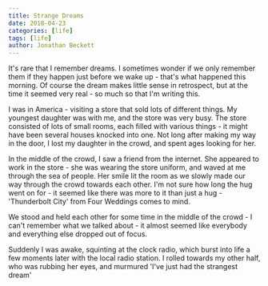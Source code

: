 ```yaml
---
title: Strange Dreams
date: 2018-04-23
categories: [life]
tags: [life]
author: Jonathan Beckett
---
```


It's rare that I remember dreams. I sometimes wonder if we only remember them if they happen just before we wake up - that's what happened this morning. Of course the dream makes little sense in retrospect, but at the time it seemed very real - so much so that I'm writing this.

I was in America - visiting a store that sold lots of different things. My youngest daughter was with me, and the store was very busy. The store consisted of lots of small rooms, each filled with various things - it might have been several houses knocked into one. Not long after making my way in the door, I lost my daughter in the crowd, and spent ages looking for her.

In the middle of the crowd, I saw a friend from the internet. She appeared to work in the store - she was wearing the store uniform, and waved at me through the sea of people. Her smile lit the room as we slowly made our way through the crowd towards each other. I'm not sure how long the hug went on for - it seemed like there was more to it than just a hug - 'Thunderbolt City' from Four Weddings comes to mind.

We stood and held each other for some time in the middle of the crowd - I can't remember what we talked about - it almost seemed like everybody and everything else dropped out of focus.

Suddenly I was awake, squinting at the clock radio, which burst into life a few moments later with the local radio station. I rolled towards my other half, who was rubbing her eyes, and murmured 'I've just had the strangest dream'
